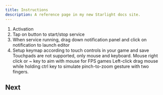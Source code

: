 ```yaml
---
title: Instructions
description: A reference page in my new Starlight docs site.
---
```


1. Activation 
2. Tap on button to start/stop service 
3. When service running, drag down notification panel and click on notification to launch editor 
4. Setup keymap according to touch controls in your game and save 
Touchpads are not supported, only mouse and keyboard. 
Mouse right click or ~ key to aim with mouse for FPS games 
Left-click drag mouse while holding ctrl key to simulate pinch-to-zoom gesture with two fingers.
## Next